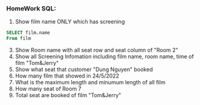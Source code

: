 ### HomeWork SQL:
1. Show film name ONLY which has screening
```SQL
SELECT film.name
From film
```
3. Show Room name with all seat row and seat column of "Room 2"
4. Show all Screening Infomation including film name, room name, time of film "Tom&Jerry"
5. Show what seat that customer "Dung Nguyen" booked
6. How many film that showed in 24/5/2022
7. What is the maximum length and minumum length of all film
8. How many seat of Room 7
9. Total seat are booked of film "Tom&Jerry"
